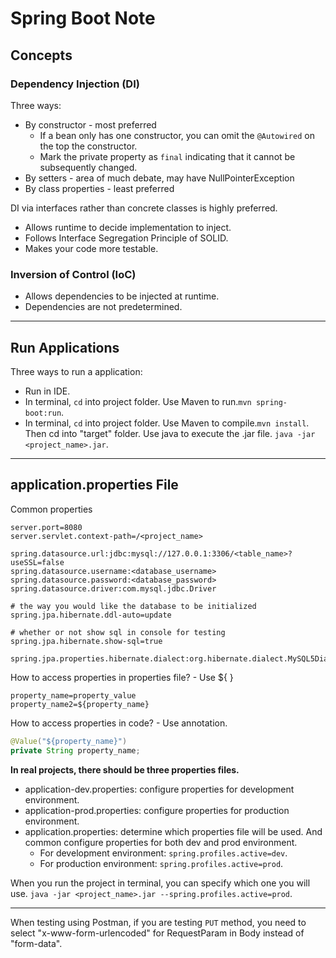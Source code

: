 # Spring Boot Note

## Concepts

### Dependency Injection (DI)

Three ways:

- By constructor - most preferred
  - If a bean only has one constructor, you can omit the `@Autowired` on the top the constructor.
  - Mark the private property as `final` indicating that it cannot be subsequently changed.
- By setters - area of much debate, may have NullPointerException
- By class properties - least preferred

DI via interfaces rather than concrete classes is highly preferred.

- Allows runtime to decide implementation to inject.
- Follows Interface Segregation Principle of SOLID.
- Makes your code more testable.

### Inversion of Control (IoC)

- Allows dependencies to be injected at runtime.
- Dependencies are not predetermined.

---

## Run Applications

Three ways to run a application:

- Run in IDE.
- In terminal, `cd` into project folder. Use Maven to run.`mvn spring-boot:run`.
- In terminal, `cd` into project folder. Use Maven to compile.`mvn install`. Then cd into "target" folder. Use java to execute the .jar file. `java -jar <project_name>.jar`.

---

## application.properties File

Common properties

```properties
server.port=8080
server.servlet.context-path=/<project_name>

spring.datasource.url:jdbc:mysql://127.0.0.1:3306/<table_name>?useSSL=false
spring.datasource.username:<database_username>
spring.datasource.password:<database_password>
spring.datasource.driver:com.mysql.jdbc.Driver

# the way you would like the database to be initialized
spring.jpa.hibernate.ddl-auto=update

# whether or not show sql in console for testing
spring.jpa.hibernate.show-sql=true

spring.jpa.properties.hibernate.dialect:org.hibernate.dialect.MySQL5Dialect
```

How to access properties in properties file? - Use ${ }

```properties
property_name=property_value
property_name2=${property_name}
```

How to access properties in code? - Use annotation.

```java
@Value("${property_name}")
private String property_name;
```
**In real projects, there should be three properties files.**

- application-dev.properties: configure properties for development environment.
- application-prod.properties: configure properties for production environment.
- application.properties: determine which properties file will be used. And common configure properties for both dev and prod environment.
  - For development environment: `spring.profiles.active=dev`.
  - For production environment: `spring.profiles.active=prod`.

When you run the project in terminal, you can specify which one you will use. `java -jar <project_name>.jar --spring.profiles.active=prod`.

---

When testing using Postman, if you are testing `PUT` method, you need to select "x-www-form-urlencoded" for RequestParam in Body instead of "form-data".
